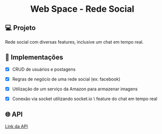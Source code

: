 <h1 align="center">
  Web Space - Rede Social
</h1>



## 💻 Projeto
Rede social com diversas features, inclusive um chat em tempo real.

## 🔨 Implementações

- [X] CRUD de usuários e postagens
- [X] Regras de negócio de uma rede social (ex: facebook)
- [X] Utilização de um serviço da Amazon para armazenar imagens
- [X] Conexão via socket utilizando socket.io \ feature do chat em tempo real



## 🌐 API

[Link da API](https://github.com/phmc99/web-space-api)

